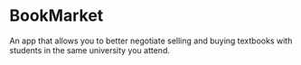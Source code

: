 # BookMarket
An app that allows you to better negotiate selling and buying textbooks with students in the same university you attend. 

